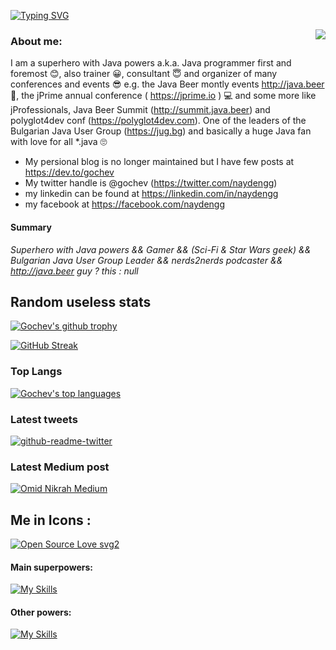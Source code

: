 

[![Typing SVG](https://readme-typing-svg.herokuapp.com/?lines=Hello+World+!;You+can+find+some+info+and+link+about+me+here)](https://git.io/typing-svg)


<img align="right" src="https://pbs.twimg.com/profile_images/1438804003140345860/RBZ1hrMO_400x400.jpg">

### About me:
I am a superhero with Java powers a.k.a. Java programmer first and foremost 😊, also trainer 😀, consultant 😇 and organizer of many conferences and events 😎 e.g. the Java Beer montly events http://java.beer 🍻, the jPrime annual conference ( https://jprime.io ) 💻 and some more like jProfessionals, Java Beer Summit (http://summit.java.beer) and polyglot4dev conf (https://polyglot4dev.com). One of the leaders of the Bulgarian Java User Group (https://jug.bg) and basically a huge Java fan with love for all *.java 🙄

- My persional blog is no longer maintained but I have few posts at https://dev.to/gochev 
- My twitter handle is @gochev (https://twitter.com/naydengg)
- my linkedin can be found at https://linkedin.com/in/naydengg
- my facebook at https://facebook.com/naydengg 


#### Summary
_Superhero with Java powers && Gamer && (Sci-Fi & Star Wars geek) && Bulgarian Java User Group Leader && nerds2nerds podcaster && http://java.beer guy ? this : null_

## Random useless stats

[![Gochev's github trophy](https://github-profile-trophy.vercel.app/?username=gochev&row=1)](https://github.com/ryo-ma/github-profile-trophy)

[![GitHub Streak](https://github-readme-streak-stats.herokuapp.com?user=gochev&hide_border=true&date_format=j%20M%5B%20Y%5D)](https://git.io/streak-stats)

### Top Langs

[![Gochev's top languages](https://github-readme-stats.vercel.app/api/top-langs/?username=Naereen&theme=blue-green)](https://github.com/anuraghazra/github-readme-stats)

### Latest tweets

[![github-readme-twitter](https://github-readme-twitter.gazf.vercel.app/api?id=gochev)](https://github.com/gazf/github-readme-twitter)

### Latest Medium post
[![Omid Nikrah Medium](https://github-readme-medium.vercel.app/?username=gochev)](https://medium.com/@gochev)

## Me in Icons :

[![Open Source Love svg2](https://badges.frapsoft.com/os/v2/open-source.svg?v=103)](https://github.com/ellerbrock/open-source-badges/)

#### Main superpowers:

<!--[![Java](https://img.shields.io/badge/--181717?logo=java&logoColor=ffffff)](https://openjdk.java.net/)
 [![JavaScript](https://img.shields.io/badge/--F7DF1E?logo=javascript&logoColor=000)](https://www.javascript.com/)
[![TypeScript](https://img.shields.io/badge/--3178C6?logo=typescript&logoColor=ffffff)](https://www.typescriptlang.org/)  -->

[![My Skills](https://skillicons.dev/icons?i=java,javascript,spring)](https://skillicons.dev)

#### Other powers:
<!--
[![Kotlin](https://img.shields.io/badge/--181717?logo=kotlin&logoColor=ffffff)](https://kotlinlang.org/)
[![Dart](https://img.shields.io/badge/--181717?logo=dart&logoColor=ffffff)](https://dart.dev/)
[![GitHub](https://img.shields.io/badge/--181717?logo=github&logoColor=ffffff)](https://github.com/)
 -->


[![My Skills](https://skillicons.dev/icons?i=typescript,dart,kotlin,html,linux,angular,react,jquery,vscode,idea,eclipse,dotnet,github)](https://skillicons.dev)
